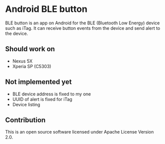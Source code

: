 Android BLE button
==================

BLE button is an app on Android for the BLE (Bluetooth Low Energy) device such as iTag.
It can receive button events from the device and send alert to the device.


Should work on
--------------

* Nexus 5X
* Xperia SP (C5303)


Not implemented yet
-------------------

* BLE device address is fixed to my one
* UUID of alert is fixed for iTag
* Device listing


Contribution
------------

This is an open source software licensed under Apache License Version 2.0.
